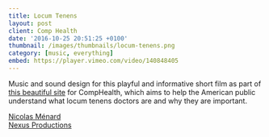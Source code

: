 ```yaml
---
title: Locum Tenens
layout: post
client: Comp Health
date: '2016-10-25 20:51:25 +0100'
thumbnail: /images/thumbnails/locum-tenens.png
category: [music, everything]
embed: https://player.vimeo.com/video/140848405
---
```


Music and sound design for this playful and informative short film as part of [this beautiful site](https://www.locumstory.com/) for CompHealth, which aims to help the American public understand what locum tenens doctors are and why they are important.

[](https://vimeo.com/calebwood/swapmeet#t=374s)

[Nicolas Ménard](https//nicolasmenard.com/)  
[Nexus Productions](https://www.nexusproductions.com/)